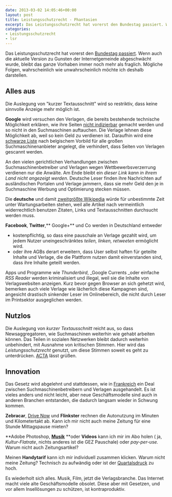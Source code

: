 ```yaml
---
date: 2013-03-02 14:05:46+00:00
layout: post
title: Leistungsschutzrecht - Phantasien
excerpt: Das Leistungsschutzrecht hat vorerst den Bundestag passiert. Wenn auch die aktuelle Version zu Gunsten der Internetgemeinde abgeschwächt wurde, bleibt das ganze Vorhaben immer noch mehr als fraglich. Mögliche Folgen, wahrscheinlich wie unwahrscheinlich möchte ich deshalb darstellen.
categories:
- Leistungsschutzrecht
- lsr
---
```


Das Leistungsschutzrecht hat vorerst den [Bundestag passiert](http://www.tagesschau.de/inland/leistungsschutzrecht120.html). Wenn auch die aktuelle Version zu Gunsten der Internetgemeinde abgeschwächt wurde, bleibt das ganze Vorhaben immer noch mehr als fraglich. Mögliche Folgen, wahrscheinlich wie unwahrscheinlich möchte ich deshalb darstellen.


## Alles aus

Die Auslegung von "kurzer Textausschnitt" wird so restriktiv, dass keine sinnvolle Anzeige mehr möglich ist.

**Google** wird versuchen den Verlagen, die bereits bestehende technische Möglichkeit erklären, wie ihre Seiten [nicht indizierbar](http://de.m.wikipedia.org/wiki/Robots_Exclusion_Standard) gemacht werden und so nicht in den Suchmaschinen auftauchen. Die Verlage lehnen diese Möglichkeit ab, weil so kein Geld zu verdienen ist. Daraufhin wird eine [schwarze Liste](http://m.spiegel.de/netzwelt/netzpolitik/a-881775.html) nach belgischem Vorbild für alle großen Suchmaschinenanbieter angelegt, die verhindert, dass Seiten von Verlagen gescannt werden.

An den vielen gerichtlichen Verhandlungen zwischen Suchmaschinenbetreiber und Verlagen wegen Wettbewerbsverzerrung verdienen nur die Anwälte. Am Ende bleibt ein _dieser Link kann in ihrem Land nicht angezeigt werden_. Deutsche Leser finden ihre Nachrichten auf ausländischen Portalen und Verlage jammern, dass sie mehr Geld den je in Suchmaschine Werbung und Optimierung stecken müssen.

Die **deutsche** und damit [zweitgrößte Wikipedia](http://en.wikipedia.org/wiki/Germanic_languages) würde für unbestimmte Zeit unter Wartungsarbeiten stehen, weil alle Artikel nach vermeintlich widerrechtlich benutzen Zitaten, Links und Textausschnitten durchsucht werden muss.

**Facebook**, **Twitter**,** Google+** und Co werden in Deutschland entweder

- kostenpflichtig, so dass eine pauschale an Verlage gezahlt wird, um jedem Nutzer uneingeschränktes _teilen, linken, retweeten_ ermöglicht wird.
- oder ihre AGBs derart erweitern, dass User selbst haften für geteilte Inhalte und Verlage, die die Plattform nutzen damit einverstanden sind, dass ihre Inhalte geteilt werden.

Apps und Programme wie _Thunderbird_, _Google Currents _oder einfache _RSS Reader_ werden kriminalisiert und illegal, weil sie die Inhalte von Verlagswebsiten anzeigen. Kurz bevor gegen Browser an sich gehetzt wird, bemerken auch viele Verlage wie lächerlich diese Kampagnen sind, angesicht drastisch sinkender Leser im Onlinebereich, die nicht durch Leser im Printsektor ausgeglichen werden.


## Nutzlos

Die Auslegung von _kurzer Textausschnitt_ reicht aus, so dass Newsaggregatoren, wie Suchmaschinen weiterhin wie gehabt arbeiten können. Das Teilen in sozialen Netzwerken bleibt dadurch weiterhin unbehindert, mit Ausnahme von kritischen Stimmen. Hier wird das _Leistungsschutzrecht_ genutzt, um diese Stimmen soweit es geht zu unterdrücken. [ACTA](http://de.m.wikipedia.org/wiki/Anti-Counterfeiting_Trade_Agreement) lässt grüßen.

## Innovation

Das Gesetz wird abgelehnt und stattdessen, wie in [Frankreich](http://m.spiegel.de/netzwelt/netzpolitik/a-880779.html#spRedirectedFrom=www&referrrer=http://www.google.com/url?sa=t&rct=j&q=leistungsschutzrecht%20frankreich&source=web&cd=2&cad=rja&sqi=2&ved=0CDQQFjAB&url=http%3A%2F%2Fwww.spiegel.de%2Fnetzwelt%2Fnetzpolitik%2Fleistungsschutzrecht-google-erpressung-ist-kein-geschaeftsmodell-a-880779.html&ei=rwEyUebGK8bxmAXJw4HQBQ&usg=AFQjCNGomj3eIsw52_1L6Vpjx9E0Zr2dUA&sig2=aIR2r9h9LccvO12lhDahew&bvm=bv.43148975,d.aGc) ein Deal zwischen Suchmaschinenbetreibern und Verlagen ausgehandelt. Es ist vieles anders und nicht leicht, aber neue Geschäftsmodelle sind auch in anderen Branchen entstanden, die dadurch langsam wieder in Schwung kommen.

**Zebracar**, [Drive Now](https://www.drive-now.com) und **Flinkster** rechnen die Autonutzung im Minuten und Kilometertakt ab. Kann ich mir nicht auch meine Zeitung für eine Stunde Mittagspause mieten?

**Adobe Photoshop, **[Musik](https://www.spotify.com/int/)** **oder **Videos** kann ich mir im Abo holen ( ja, _Kultur-Flatrate_, nichts anderes ist die GEZ Pauschale) oder _pay-per-use._ Warum nicht auch Zeitungsartikel?

Meinen **Handytarif** kann ich mir individuell zusammen klicken. Warum nicht meine Zeitung? Technisch zu aufwändig oder ist der [Quartalsdruck](http://www.omnisophie.com/day_186.html) zu hoch.

Es wiederholt sich alles. Musik, Film, jetzt die Verlagsbranche. Das Internet macht viele alte Geschäftsmodelle obsolet. Diese aber mit Gesetzen, und vor allem Insellösungen zu schützen, ist kontraproduktiv.
